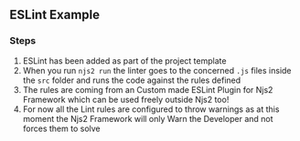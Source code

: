 ## ESLint Example

### Steps

1. ESLint has been added as part of the project template
2. When you run ```njs2 run``` the linter goes to the concerned ```.js``` files inside the ```src``` folder and runs the code against the rules defined
3. The rules are coming from an Custom made ESLint Plugin for Njs2 Framework which can be used freely outside Njs2 too!
4. For now all the Lint rules are configured to throw warnings as at this moment the Njs2 Framework will only Warn the Developer and not forces them to solve
